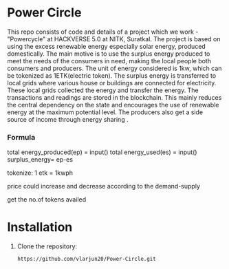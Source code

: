 # Power Circle
This repo consists of code and details of a project which we work -"Powercycle" at HACKVERSE 5.0 at NITK, Suratkal. The project is based on using the excess renewable energy especially solar energy, produced domestically. 
The main motive is to use the surplus energy produced to meet the needs of the consumers in need, making the local people both consumers and producers. The unit of energy considered is 1kw, which can be tokenized as 1ETK(electric token).
The surplus energy is transferred to local grids where various house or buildings are connected for electricity. These local grids collected the energy and transfer the energy. The transactions and readings are stored in the blockchain.
This mainly reduces the central dependency on the state and encourages the use of renewable energy at the maximum potential level. The producers also get a side source of income through energy sharing .

<h3>Formula</h3>
total energy_produced(ep) = input()
total energy_used(es) = input()
surplus_energy= ep-es 

tokenize:
 1 etk = 1kwph

price could increase and decrease according to the demand-supply


get the no.of tokens availed



# Installation
1. Clone the repository:
   ```bash
   https://github.com/vlarjun20/Power-Circle.git
